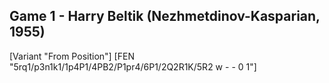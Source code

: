 ## Game 1 - Harry Beltik (Nezhmetdinov-Kasparian, 1955)

[Variant "From Position"]
[FEN "5rq1/p3n1k1/1p4P1/4PB2/P1pr4/6P1/2Q2R1K/5R2 w - - 0 1"]
